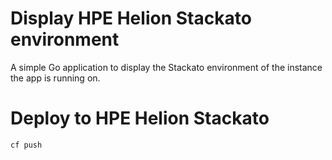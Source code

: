 # Display HPE Helion Stackato environment

A simple Go application to display the Stackato environment of the
instance the app is running on.

# Deploy to HPE Helion Stackato

    cf push
